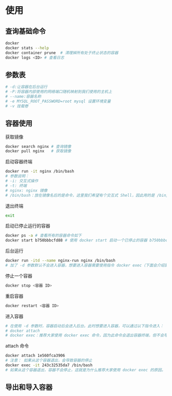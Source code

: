 <!--
 * @Author: jinqli
 * @Date: 2023-11-10 11:23:04
 * @LastEditors: jinqli
 * @LastEditTime: 2023-11-10 12:19:44
 * @FilePath: /docker使用/use.md
 * @Description: 
 * 
-->
# 使用

## 查询基础命令
```sh
docker
docker stats --help
docker container prune  # 清理掉所有处于终止状态的容器
docker logs <ID> # 查看日志
```

## 参数表
```sh
# -d:让容器在后台运行
# -P:将容器内部使用的网络端口随机映射到我们使用的主机上
# --name:容器名称
# -e MYSQL_ROOT_PASSWORD=root mysql 设置环境变量
# -v 挂载卷
```

## 容器使用
获取镜像
```sh
docker search nginx # 查询镜像
docker pull nginx   # 获取镜像
```

启动容器终端
```sh
docker run -it nginx /bin/bash
# 参数说明：
# -i: 交互式操作
# -t: 终端
# nginx: nginx 镜像
# /bin/bash：放在镜像名后的是命令，这里我们希望有个交互式 Shell，因此用的是 /bin/bash
```
退出终端
```sh
exit
```

启动已停止运行的容器
```sh
docker ps -a # 查看所有的容器命令如下
docker start b750bbbcfd88 # 使用 docker start 启动一个已停止的容器 b750bbbcfd88=容器 ID
```

后台运行
```sh
docker run -itd --name nginx-run nginx /bin/bash
# 加了 -d 参数默认不会进入容器，想要进入容器需要使用指令 docker exec（下面会介绍到）
```

停止一个容器
```sh
docker stop <容器 ID>
```

重启容器
```sh
docker restart <容器 ID>
```

进入容器
```sh
# 在使用 -d 参数时，容器启动后会进入后台。此时想要进入容器，可以通过以下指令进入：
# docker attach
# docker exec：推荐大家使用 docker exec 命令，因为此命令会退出容器终端，但不会导致容器的停止
```

attach 命令
```sh
docker attach 1e560fca3906 
# 注意： 如果从这个容器退出，会导致容器的停止
docker exec -it 243c32535da7 /bin/bash
# 如果从这个容器退出，容器不会停止，这就是为什么推荐大家使用 docker exec 的原因。
```

## 导出和导入容器